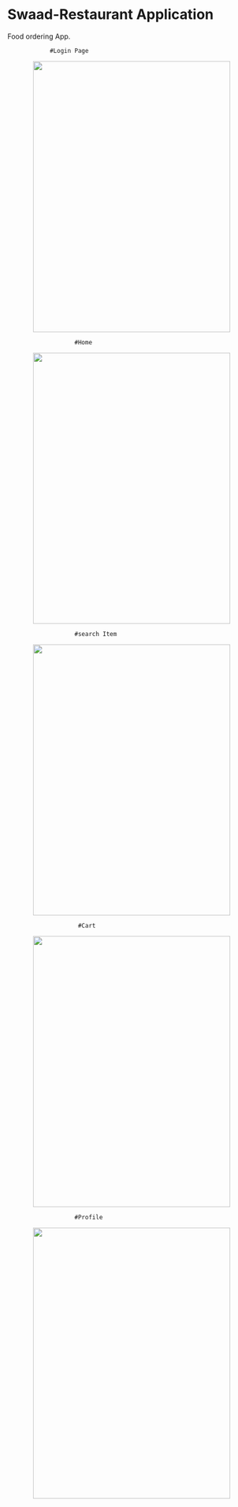 # Swaad-Restaurant Application
 Food ordering App.
 
                #Login Page
<p align="center">
<img src="https://github.com/imshahnawazdevil/Swaad-Restaurant-Application/blob/master/Pics/1.png" data-canonical-src="https://gyazo.com/eb5c5741b6a9a16c692170a41a49c858.png" width="400" height="550" />
</p>

                       #Home
                       
<p align="center">
<img src="https://github.com/imshahnawazdevil/Swaad-Restaurant-Application/blob/master/Pics/2.png" data-canonical-src="https://gyazo.com/eb5c5741b6a9a16c692170a41a49c858.png" width="400" height="550" />
</p>



                       #search Item 
<p align="center">
<img src="https://github.com/imshahnawazdevil/Swaad-Restaurant-Application/blob/master/Pics/3.png" data-canonical-src="https://gyazo.com/eb5c5741b6a9a16c692170a41a49c858.png" width="400" height="550" />
</p>



                        #Cart
                        
<p align="center">
<img src="https://github.com/imshahnawazdevil/Swaad-Restaurant-Application/blob/master/Pics/4.png" data-canonical-src="https://gyazo.com/eb5c5741b6a9a16c692170a41a49c858.png" width="400" height="550" />
</p>



                       #Profile
                       
<p align="center">
<img src="https://github.com/imshahnawazdevil/Swaad-Restaurant-Application/blob/master/Pics/5.png" data-canonical-src="https://gyazo.com/eb5c5741b6a9a16c692170a41a49c858.png" width="400" height="550" />
</p>

